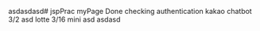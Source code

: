 asdasdasd# jspPrac
myPage Done
checking authentication
kakao chatbot
3/2 asd
lotte
3/16
mini
asd
asdasd
